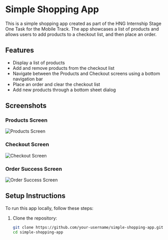 # Simple Shopping App

This is a simple shopping app created as part of the HNG Internship Stage One Task for the Mobile Track. The app showcases a list of products and allows users to add products to a checkout list, and then place an order.

## Features

- Display a list of products
- Add and remove products from the checkout list
- Navigate between the Products and Checkout screens using a bottom navigation bar
- Place an order and clear the checkout list
- Add new products through a bottom sheet dialog

## Screenshots

### Products Screen
![Products Screen](screenshots/products_screen.png)

### Checkout Screen
![Checkout Screen](screenshots/checkout_screen.png)

### Order Success Screen
![Order Success Screen](screenshots/order_success_screen.png)

## Setup Instructions

To run this app locally, follow these steps:

1. Clone the repository:
   ```sh
   git clone https://github.com/your-username/simple-shopping-app.git
   cd simple-shopping-app
